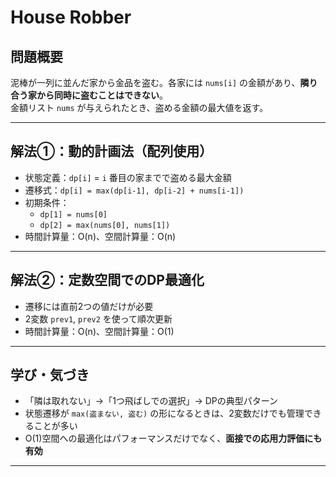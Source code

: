 # House Robber

## 問題概要

泥棒が一列に並んだ家から金品を盗む。各家には `nums[i]` の金額があり、**隣り合う家から同時に盗むことはできない**。  
金額リスト `nums` が与えられたとき、盗める金額の最大値を返す。

---

## 解法①：動的計画法（配列使用）

- 状態定義：`dp[i]` = `i` 番目の家までで盗める最大金額
- 遷移式：`dp[i] = max(dp[i-1], dp[i-2] + nums[i-1])`
- 初期条件：
  - `dp[1] = nums[0]`
  - `dp[2] = max(nums[0], nums[1])`
- 時間計算量：O(n)、空間計算量：O(n)

---

## 解法②：定数空間でのDP最適化

- 遷移には直前2つの値だけが必要
- 2変数 `prev1`, `prev2` を使って順次更新
- 時間計算量：O(n)、空間計算量：O(1)

---

## 学び・気づき

- 「隣は取れない」→「1つ飛ばしでの選択」→ DPの典型パターン
- 状態遷移が `max(盗まない, 盗む)` の形になるときは、2変数だけでも管理できることが多い
- O(1)空間への最適化はパフォーマンスだけでなく、**面接での応用力評価にも有効**

---
